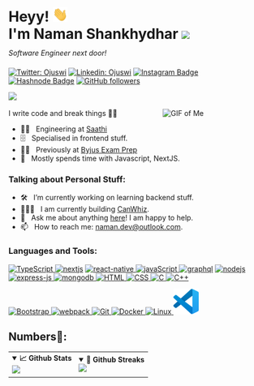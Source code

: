 

<h1>
    Heyy!
    <img src="https://raw.githubusercontent.com/ABSphreak/ABSphreak/master/gifs/Hi.gif" width="30px"> <br>
    I'm Naman Shankhydhar
    <img src="https://media.tenor.com/images/4ab853a3b7b36f5d3928c726a0ac6475/tenor.gif" width="50">
</h2>
<p>
    <em style="position: relative; bottom: 7px;"> Software Engineer next door! </em>
</p>


[![Twitter: Ojuswi](https://img.shields.io/badge/GeekyJunk-Twitter-blue?style=flat-square&logo=twitter)](https://twitter.com/geekyjunk/)
[![Linkedin: Ojuswi](https://img.shields.io/badge/naman360-LinkedIn-blue?style=flat-square&logo=linkedin)](https://www.linkedin.com/in/naman360/)
[![Instagram Badge](https://img.shields.io/badge/namanhey-Instagram-e4405f?style=flat-square&logo=Instagram&logoColor=white)](https://www.instagram.com/namanhey/)
[![Hashnode Badge](https://img.shields.io/badge/Hashnode-2962FF?style=for-the-badge&logo=hashnode&logoColor=white)](https://naman360.hashnode.dev/)
<a href="https://github.com/naman360/"> ![GitHub followers](https://img.shields.io/github/followers/naman360?label=Follow&style=social)</a>


![](https://komarev.com/ghpvc/?username=namn360) 

<img align="right" alt="GIF of Me" width="200" src="https://media.giphy.com/media/YbXLZ6dymH758xSEbM/giphy.gif" />

I write code and break things 👨‍💻
- 👨‍💻 &nbsp; Engineering at [Saathi](https://www.linkedin.com/company/thesaathiapp/)
- 🗄️ &nbsp; Specialised in frontend stuff.
- 👨‍💻 &nbsp; Previously at [Byjus Exam Prep](https://byjusexamprep.com)
- 🐍 &nbsp; Mostly spends time with Javascript, NextJS.

### Talking about Personal Stuff:

- 🛠 &nbsp; I’m currently working on learning backend stuff.
- 👨🏻‍💻 &nbsp; I am currently building [CanWhiz](https://github.com/naman360/canwhiz).
- 💬 &nbsp; Ask me about anything [here](https://www.twitter.com/geekyjunk)! I am happy to help.
- 📫 &nbsp; How to reach me: naman.dev@outlook.com.

### Languages and Tools:

<p>
    <a href="https://www.typescriptlang.org/">
        <img height="50" src="https://upload.wikimedia.org/wikipedia/commons/4/4c/Typescript_logo_2020.svg" alt="TypeScript">
    </a>
        <a href="https://nextjs.org/">
       <img  width="48"  height="48"  src="https://img.icons8.com/color/48/nextjs.png"  alt="nextjs"/></a>
        <a href="https://react.dev/">
       <img  width="48"  height="48"  src="https://img.icons8.com/color/48/react-native.png"  alt="react-native"/>
    </a>
        <a href="https://www.javascript.com/">
        <img height="50" src="https://img.icons8.com/color/50/000000/javascript--v1.png" alt="javaScript">
    </a>
    <a href="https://graphql.org">
    <img width="48" height="48" src="https://img.icons8.com/color/48/graphql.png" alt="graphql"/></a>
     <a href="https://nodejs.org/">
       <img  width="48"  height="48"  src="https://img.icons8.com/color/48/nodejs.png"  alt="nodejs"/>
    </a>
     <a href="https://expressjs.com/">
       <img width="48" height="48" src="https://img.icons8.com/color/48/express-js.png" alt="express-js"/>
    </a>
     <a href="https://mongodb.com/">
      <img width="48" height="48" src="https://img.icons8.com/color/48/mongodb.png" alt="mongodb"/>
    </a>
 <a href="https://html.com/">
        <img height="50" src="https://img.icons8.com/color/50/000000/html-5--v1.png" alt="HTML">
    </a>
    <a href="https://en.wikipedia.org/wiki/CSS">
        <img height="50" src="https://img.icons8.com/color/50/000000/css3.png" alt="CSS">
    </a>
    <a href="https://en.wikipedia.org/wiki/C_(programming_language)">
        <img height="50" src="https://img.icons8.com/color/50/000000/c-programming.png" alt="C">
    </a>
    <a href="https://www.cplusplus.com/">
        <img height="50" src="https://img.icons8.com/color/50/000000/c-plus-plus-logo.png" alt="C++">
    </a>
   
</p>
<p>
    <a href="https://getbootstrap.com/">
        <img height="50" src="https://img.icons8.com/color/50/000000/bootstrap.png" alt="Bootstrap">
    </a>
      <a href="https://webpackjs.org/">
        <img width="48" height="48" src="https://img.icons8.com/color/48/webpack.png" alt="webpack"/>
    </a>
    <a href="https://git-scm.com/">
        <img height="50" src="https://img.icons8.com/color/50/000000/git.png" alt="Git">
    </a>
    </a>
    <a href="https://www.docker.com/">
        <img height="50" src="https://img.icons8.com/color/50/000000/docker.png" alt="Docker">
    </a>
    <a href="https://www.linux.org/">
        <img height="50" src="https://img.icons8.com/color/50/000000/ubuntu--v1.png" alt="Linux">
    </a>
    <a href="https://code.visualstudio.com/">
        <img height="50" src="https://raw.githubusercontent.com/github/explore/80688e429a7d4ef2fca1e82350fe8e3517d3494d/topics/visual-studio-code/visual-studio-code.png" alt="VS-Code">
    </a>
</p>

## Numbers🔢:

<table>
  <tr>
    <td>
     <details open>	
      <summary><b>📈 Github Stats</b></summary>
      <img height="180em" src="https://github-readme-stats.vercel.app/api?username=naman360&theme=dracula&show_icons=true&hide_border=true&&count_private=true&include_all_commits=true" />
      </details>
    </td>
    <td>
     <details open>	
      <summary><b>🎯 Github Streaks</b></summary>
      <img height="180em" src="https://github-readme-streak-stats.herokuapp.com/?user=naman360&&theme=dracula&hide_border=true" />
     </details>
    </td>
   </tr>
 </table>

